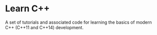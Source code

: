 # Learn C++

A set of tutorials and associated code for learning the basics of modern C++ (C++11 and C++14) development.
